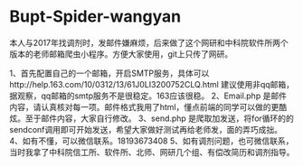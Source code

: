 # Bupt-Spider-wangyan

本人与2017年找调剂时，发邮件嫌麻烦，后来做了这个网研和中科院软件所两个版本的老师邮箱爬虫小程序。方便大家使用，git上只传了网研。

1、首先配置自己的一个邮箱，开启SMTP服务，具体可以http://help.163.com/10/0312/13/61J0LI3200752CLQ.html
建议使用非qq邮箱，据观察，qq邮箱的smtp服务不是很稳定。163应该很稳。
2、Email.php 是邮件内容，请认真核对每一项。邮件格式我用了html，懂点前端的同学可以做的更酷炫。至于邮件内容，大家自行修改。
3、send.php 是爬取加发送，将for循环的的sendconf调用即可开始发送，希望大家做好测试再给老师发，面的弄巧成拙。
4、如有不懂，可以微信联系。18193673408
5、如有调剂问题，也可微信联系，当时我拿了中科院信工所、软件所、北师、网研几个组、有偿改简历和调剂指导。
